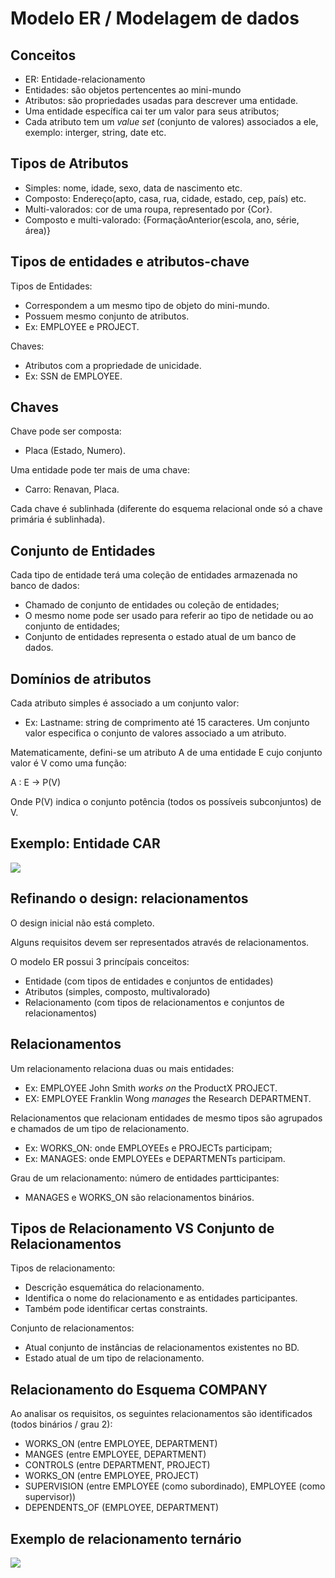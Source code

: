 # Modelo ER / Modelagem de dados

## Conceitos

* ER: Entidade-relacionamento
* Entidades: são objetos pertencentes ao mini-mundo
* Atributos: são propriedades usadas para descrever uma entidade.
* Uma entidade específica cai ter um valor para seus atributos;
* Cada atributo tem um *value set* (conjunto de valores) associados a ele, exemplo: interger, string, date etc.

## Tipos de Atributos

* Simples: nome, idade, sexo, data de nascimento etc.
* Composto: Endereço(apto, casa, rua, cidade, estado, cep, país) etc.
* Multi-valorados: cor de uma roupa, representado por {Cor}.
* Composto e multi-valorado: {FormaçãoAnterior(escola, ano, série, área)}

## Tipos de entidades e atributos-chave

Tipos de Entidades:
* Correspondem a um mesmo tipo de objeto do mini-mundo.
* Possuem mesmo conjunto de atributos.
* Ex: EMPLOYEE e PROJECT.

Chaves:
* Atributos com a propriedade de unicidade.
* Ex: SSN de EMPLOYEE.

## Chaves

Chave pode ser composta:
* Placa (Estado, Numero).

Uma entidade pode ter mais de uma chave:
* Carro: Renavan, Placa.

Cada chave é sublinhada (diferente do esquema relacional onde só a chave primária é sublinhada).

## Conjunto de Entidades

Cada tipo de entidade terá uma coleção de entidades armazenada no banco de dados:
* Chamado de conjunto de entidades ou coleção de entidades;
* O mesmo nome pode ser usado para referir ao tipo de netidade ou ao conjunto de entidades;
* Conjunto de entidades representa o estado atual de um banco de dados.

## Domínios de atributos

Cada atributo simples é associado a um conjunto valor:
* Ex: Lastname: string de comprimento até 15 caracteres.
Um conjunto valor especifica o conjunto de valores associado a um atributo.

Matematicamente, defini-se um atributo A de uma entidade E cujo conjunto valor é V como uma função:

A : E → P(V)

Onde P(V) indica o conjunto potência (todos os possíveis subconjuntos) de V.

## Exemplo: Entidade CAR

<img src="https://github.com/RonnyldoSilva/UFCG---Database-1/blob/master/Images/EntidadeCar.png">

## Refinando o design: relacionamentos

O design inicial não está completo.

Alguns requisitos devem ser representados através de relacionamentos.

O modelo ER possui 3 princípais conceitos:
* Entidade (com tipos de entidades e conjuntos de entidades)
* Atributos (simples, composto, multivalorado)
* Relacionamento (com tipos de relacionamentos e conjuntos de relacionamentos)

## Relacionamentos

Um relacionamento relaciona duas ou mais entidades:
* Ex: EMPLOYEE John Smith *works on* the ProductX PROJECT.
* EX: EMPLOYEE Franklin Wong *manages* the Research DEPARTMENT.

Relacionamentos que relacionam entidades de mesmo tipos são agrupados e chamados de um tipo de relacionamento.
* Ex: WORKS_ON: onde EMPLOYEEs e PROJECTs participam;
* Ex: MANAGES: onde EMPLOYEEs e DEPARTMENTs participam.

Grau de um relacionamento: número de entidades partticipantes:
* MANAGES e WORKS_ON são relacionamentos binários.

## Tipos de Relacionamento VS Conjunto de Relacionamentos

Tipos de relacionamento:
* Descrição esquemática do relacionamento.
* Identifica o nome do relacionamento e as entidades participantes.
* Também pode identificar certas constraints.

Conjunto de relacionamentos:
* Atual conjunto de instâncias de relacionamentos existentes no BD.
* Estado atual de um tipo de relacionamento.

## Relacionamento do Esquema COMPANY

Ao analisar os requisitos, os seguintes relacionamentos são identificados (todos binários / grau 2):
* WORKS_ON (entre EMPLOYEE, DEPARTMENT)
* MANGES (entre EMPLOYEE, DEPARTMENT)
* CONTROLS (entre DEPARTMENT, PROJECT)
* WORKS_ON (entre EMPLOYEE, PROJECT)
* SUPERVISION (entre EMPLOYEE (como subordinado), EMPLOYEE (como supervisor))
* DEPENDENTS_OF (EMPLOYEE, DEPARTMENT)

## Exemplo de relacionamento ternário

<img src="https://github.com/RonnyldoSilva/UFCG---Database-1/blob/master/Images/Relacionamento_ternario.PNG">
